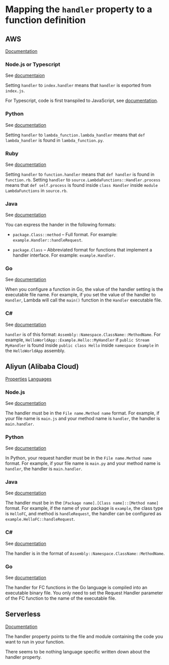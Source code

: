 # Mapping the `handler` property to a function definition

## AWS

[Documentation](https://docs.aws.amazon.com/lambda/latest/dg/welcome.html)

### Node.js or Typescript
See [documentaion](https://docs.aws.amazon.com/lambda/latest/dg/nodejs-handler.html)

Setting `handler` to `index.handler` means that `handler` is exported from `index.js`.

For Typescript, code is first transpiled to JavaScript, see [documentation](https://docs.aws.amazon.com/lambda/latest/dg/lambda-typescript.html).


### Python
See [documentation](https://docs.aws.amazon.com/lambda/latest/dg/python-handler.html)

Setting `handler` to `lambda_function.lambda_handler` means that `def lambda_handler` is found in `lambda_function.py`.

### Ruby
See [documentation](https://docs.aws.amazon.com/lambda/latest/dg/ruby-handler.html)

Setting `handler` to `function.handler` means that `def handler` is found in `function.rb`.
Setting `handler` to `source.LambdaFunctions::Handler.process` means that `def self.process` is found inside `class Handler` inside `module LambdaFunctions` in `source.rb`.

### Java
See [documentation](https://docs.aws.amazon.com/lambda/latest/dg/java-handler.html)

You can express the hander in the following formats:

- `package.Class::method` – Full format. For example: `example.Handler::handleRequest`.

- `package.Class` – Abbreviated format for functions that implement a handler interface. For example: `example.Handler`.

### Go
See [documentation](https://docs.aws.amazon.com/lambda/latest/dg/golang-handler.html)

When you configure a function in Go, the value of the handler setting is the executable file name. For example, if you set the value of the handler to `Handler`, Lambda will call the `main()` function in the `Handler` executable file.

### C#
See [documentation](https://docs.aws.amazon.com/lambda/latest/dg/csharp-handler.html)

`handler` is of this format: `Assembly::Namespace.ClassName::MethodName`.
For example, `HelloWorldApp::Example.Hello::MyHandler` if `public Stream MyHandler` is found inside `public class Hello` inside `namespace Example` in the `HelloWorldApp` assembly.


## Aliyun (Alibaba Cloud)
[Properties](https://www.alibabacloud.com/help/en/resource-orchestration-service/latest/aliyun-serverless-function)
[Languages](https://www.alibabacloud.com/help/en/function-compute/latest/programming-languages)

### Node.js
See [documentation](https://www.alibabacloud.com/help/en/function-compute/latest/node-request-handler)

The handler must be in the `File name.Method name` format. For example, if your file name is `main.js` and your method name is `handler`, the handler is `main.handler`.

### Python
See [documentation](https://www.alibabacloud.com/help/en/function-compute/latest/programming-languages-python)

In Python, your request handler must be in the `File name.Method name` format. For example, if your file name is `main.py` and your method name is `handler`, the handler is `main.handler`.

### Java
See [documentation](https://www.alibabacloud.com/help/en/function-compute/latest/programming-languages-java)

The handler must be in the `[Package name].[Class name]::[Method name]` format. For example, if the name of your package is `example`, the class type is `HelloFC`, and method is `handleRequest`, the handler can be configured as `example.HelloFC::handleRequest`.

### C#
See [documentation](https://www.alibabacloud.com/help/en/function-compute/latest/programming-languages-csharp)

The handler is in the format of `Assembly::Namespace.ClassName::MethodName`.

### Go
See [documentation](https://www.alibabacloud.com/help/en/function-compute/latest/go-323505)

The handler for FC functions in the Go language is compiled into an executable binary file. You only need to set the Request Handler parameter of the FC function to the name of the executable file.

## Serverless
[Documentation](https://www.serverless.com/framework/docs/providers/aws/guide/functions)

The handler property points to the file and module containing the code you want to run in your function.

There seems to be nothing language specific written down about the handler property.
